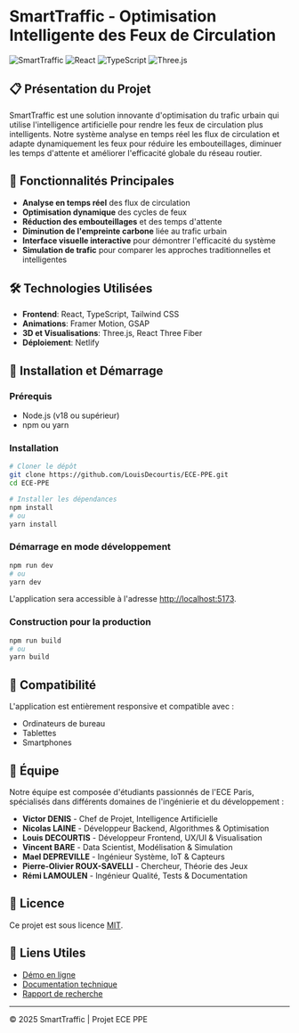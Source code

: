 # SmartTraffic - Optimisation Intelligente des Feux de Circulation

![SmartTraffic](https://img.shields.io/badge/SmartTraffic-Optimisation%20du%20Trafic-brightgreen)
![React](https://img.shields.io/badge/React-18.3.1-blue)
![TypeScript](https://img.shields.io/badge/TypeScript-5.0.0-blue)
![Three.js](https://img.shields.io/badge/Three.js-0.161.0-blueviolet)

## 📋 Présentation du Projet

SmartTraffic est une solution innovante d'optimisation du trafic urbain qui utilise l'intelligence artificielle pour rendre les feux de circulation plus intelligents. Notre système analyse en temps réel les flux de circulation et adapte dynamiquement les feux pour réduire les embouteillages, diminuer les temps d'attente et améliorer l'efficacité globale du réseau routier.

## 🚦 Fonctionnalités Principales

- **Analyse en temps réel** des flux de circulation
- **Optimisation dynamique** des cycles de feux
- **Réduction des embouteillages** et des temps d'attente
- **Diminution de l'empreinte carbone** liée au trafic urbain
- **Interface visuelle interactive** pour démontrer l'efficacité du système
- **Simulation de trafic** pour comparer les approches traditionnelles et intelligentes

## 🛠️ Technologies Utilisées

- **Frontend**: React, TypeScript, Tailwind CSS
- **Animations**: Framer Motion, GSAP
- **3D et Visualisations**: Three.js, React Three Fiber
- **Déploiement**: Netlify

## 🚀 Installation et Démarrage

### Prérequis

- Node.js (v18 ou supérieur)
- npm ou yarn

### Installation

```bash
# Cloner le dépôt
git clone https://github.com/LouisDecourtis/ECE-PPE.git
cd ECE-PPE

# Installer les dépendances
npm install
# ou
yarn install
```

### Démarrage en mode développement

```bash
npm run dev
# ou
yarn dev
```

L'application sera accessible à l'adresse [http://localhost:5173](http://localhost:5173).

### Construction pour la production

```bash
npm run build
# ou
yarn build
```

## 📱 Compatibilité

L'application est entièrement responsive et compatible avec :
- Ordinateurs de bureau
- Tablettes
- Smartphones

## 👥 Équipe

Notre équipe est composée d'étudiants passionnés de l'ECE Paris, spécialisés dans différents domaines de l'ingénierie et du développement :

- **Victor DENIS** - Chef de Projet, Intelligence Artificielle
- **Nicolas LAINE** - Développeur Backend, Algorithmes & Optimisation
- **Louis DECOURTIS** - Développeur Frontend, UX/UI & Visualisation
- **Vincent BARE** - Data Scientist, Modélisation & Simulation
- **Mael DEPREVILLE** - Ingénieur Système, IoT & Capteurs
- **Pierre-Olivier ROUX-SAVELLI** - Chercheur, Théorie des Jeux
- **Rémi LAMOULEN** - Ingénieur Qualité, Tests & Documentation

## 📄 Licence

Ce projet est sous licence [MIT](LICENSE).

## 🔗 Liens Utiles

- [Démo en ligne](https://ece-ppe.netlify.app)
- [Documentation technique](docs/technical.md)
- [Rapport de recherche](docs/research.md)

---

© 2025 SmartTraffic | Projet ECE PPE
